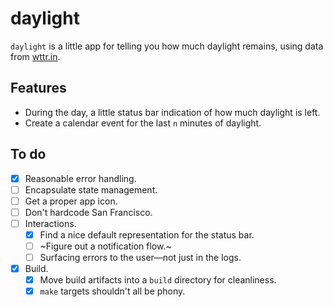 # daylight

`daylight` is a little app for telling you how much daylight remains, using data from [wttr.in](https://github.com/chubin/wttr.in).

## Features

+ During the day, a little status bar indication of how much daylight is left.
+ Create a calendar event for the last `n` minutes of daylight.

## To do

- [x] Reasonable error handling.
- [ ] Encapsulate state management.
- [ ] Get a proper app icon.
- [ ] Don't hardcode San Francisco.
- [ ] Interactions.
    - [x] Find a nice default representation for the status bar.
    - [ ] ~Figure out a notification flow.~
    - [ ] Surfacing errors to the user––not just in the logs.
- [x] Build.
    - [x] Move build artifacts into a `build` directory for cleanliness.
    - [x] `make` targets shouldn't all be phony.